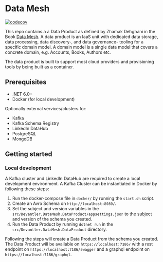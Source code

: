 # Data Mesh

[![codecov](https://codecov.io/gh/devantler/data-mesh/branch/main/graph/badge.svg?token=9lh1Z59deC)](https://codecov.io/gh/devantler/data-mesh)

<!-- TODO: Update the README to describe the DataProduct. Trigger -->

This repo contains a a Data Product as defined by Zhamak Dehghani in the Book [Data Mesh](https://www.oreilly.com/library/view/data-mesh/9781492092384/). A data product is an IaaS unit with dedicated data storage, data processing, data discovery-, and data governance- tooling for a specific domain model. A domain model is a single data model that covers a concrete domain, e.g. Accounts, Books, Authors etc.

The data product is built to support most cloud providers and provisioning tools by being built as a container.

## Prerequisites

- .NET 6.0+
- Docker (for local development)

Optionally external services/clusters for:
- Kafka
- Kafka Schema Registry
- LinkedIn DataHub
- PostgreSQL
- MongoDB

## Getting started

### Local development

A Kafka cluster and LinkedIn DataHub are required to create a local development environment. A Kafka Cluster can be instantiated in Docker by following these steps:

1. Run the docker-compose file in `docker/` by running the `start.sh` script.
2. Create an Avro Schema on `http://localhost:8080/`.
3. Set the subject and version variables in the `src/Devantler.DataMesh.DataProduct/appsettings.json` to the subject and version of the schema you created.
4. Run the Data Product by running `dotnet run` in the `src/Devantler.DataMesh.DataProduct` directory.

Following the steps will create a Data Product from the schema you created. The Data Product will be available on `https://localhost:7186/` with a rest endpoint on `https://localhost:7186/swagger` and a graphql endpoint on `https://localhost:7186/graphql`.
